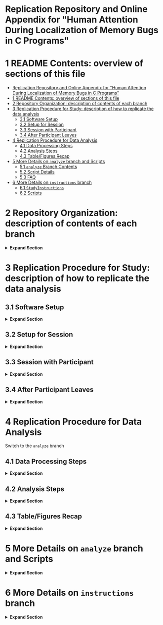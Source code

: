 # Replication Repository and Online Appendix for "Human Attention During Localization of Memory Bugs in C Programs" 


# 1 README Contents: overview of sections of this file 
<!-- TOC --> 
- [Replication Repository and Online Appendix for "Human Attention During Localization of Memory Bugs in C Programs"](#replication-repository-and-online-appendix-for-human-attention-during-localization-of-memory-bugs-in-c-programs)
- [1 README Contents: overview of sections of this file](#1-readme-contents-overview-of-sections-of-this-file)
- [2 Repository Organization: description of contents of each branch](#2-repository-organization-description-of-contents-of-each-branch)
- [3 Replication Procedure for Study: description of how to replicate the data analysis](#3-replication-procedure-for-study-description-of-how-to-replicate-the-data-analysis)
  - [3.1 Software Setup](#31-software-setup)
  - [3.2 Setup for Session](#32-setup-for-session)
  - [3.3 Session with Participant](#33-session-with-participant)
  - [3.4 After Participant Leaves](#34-after-participant-leaves)
- [4 Replication Procedure for Data Analysis](#4-replication-procedure-for-data-analysis)
  - [4.1 Data Processing Steps](#41-data-processing-steps)
  - [4.2 Analysis Steps](#42-analysis-steps)
  - [4.3 Table/Figures Recap](#43-tablefigures-recap)
- [5 More Details on `analyze` branch and Scripts](#5-more-details-on-analyze-branch-and-scripts)
  - [5.1 `analyze` Branch Contents](#51-analyze-branch-contents)
  - [5.2 Script Details](#52-script-details)
  - [5.3 FAQ](#53-faq)
- [6 More Details on `instructions` branch](#6-more-details-on-instructions-branch)
  - [6.1 `StudyInstructions`](#61-studyinstructions)
  - [6.2 Scripts](#62-scripts)

<!-- /TOC --> 

# 2 Repository Organization: description of contents of each branch 
<details>
  <summary><strong>Expand Section</strong></summary>

This repository is organized into branches: 
- `main`: contains the raw itrace_core and itrace_eclipse .xml files 
- `instructions`: a template branch that contains the template consent form, pre-study questionnaire, post-study questionnaire, and bug reports. The branch was copied from to create the participant branches. 
- `analyze`: contains the data analysis scripts and intermediate versions of data 
</details>

# 3 Replication Procedure for Study: description of how to replicate the data analysis
## 3.1 Software Setup  
<details>
  <summary><strong>Expand Section</strong></summary>

  1. We use the Tobii Pro Fusion Eye Tracker 120 Hz: https://www.tobii.com/products/eye-trackers/screen-based/tobii-pro-fusion and Tobii Eye Tracker Manager 2.6.1: https://connect.tobii.com/s/etm-downloads?language=en_US 
  2. Download Eclipse IDE for C/C++ Developers (2024-09) Version 4.33.0: https://www.eclipse.org/downloads/packages/release/2024-09/r/eclipse-ide-cc-developers 
  3. Download iTrace tools: 
  https://www.i-trace.org/main/pages/downloads.html 
  - Core - v0.2.0 
  - Plugin - v0.2.0 
  - Toolkit - v0.2.2
  4. Add the iTrace plugin to Eclipse following the instructions on the iTrace wiki: https://github.com/iTrace-Dev/iTrace-Core/wiki/Getting-Started-with-iTrace-Core 
  5. Install the Remain AI Chat Plugin for Eclipse: https://marketplace.eclipse.org/content/remain-ai-chat-chatgpt#details 
  6. Clone this repository 
  7. Switch to the `instructions` branch 
  8. Run the `get_repos.py` script to download the buggy versions of source code for each bug 
</details>

## 3.2 Setup for Session 
<details>
  <summary><strong>Expand Section</strong></summary>

1. Attach Tobii Eye Tracker to computer 
2. Create Display Setup for Tobii Eye Tracker in Tobii Eye Tracker Manager 
3. Make a copy of the `instructions` branch 
4. Modify the `StudyInstructions/StudyProcedure.md` file if you want to change which bugs the participant will solve during the session. The default is `ladybug`, `stonefly`, `hornet`, `silverfish`, `praying_mantis`, and `spider` 
5. Open Eclipse, and use File > Open Projects from File System to open the Study Instructions folder and the folder containing each bug's source code. 
6. Rename the folders in Eclipse containing each bug's source code to the bug's code name (e.g. `ladybug`)
7. Make sure you see the iTrace Eclipse Plugin in Eclipse. Window > Show View > Other > search for iTrace > select iTrace plugin, and it should open in Eclipse 
8. Open iTrace core; minimize command prompt that opens 
9. In Eclipse, in the iTrace plugin window, click "Connect to Core" 
10. Create folders to save iTrace data. It is important to create a new folder for each task because the mouse click data from iTrace saves to the same file name every time. 
</details>

## 3.3 Session with Participant 
<details>
  <summary><strong>Expand Section</strong></summary>

1. Thank participant for participating in our study. 
2. Introductions 
3. Sit participant down at computer 
4. Have participant read through the consent form and sign name 
5. Conduct pre-study questionnaire 
6. Walk participant through calibrating in Tobii Eye Tracker Manager 
7. Walk participant through calibrating, starting, stopping in iTrace-core 
8. Participant ready to read `StudyInstructions.md` now 
9. Answer any questions that the participant has. 
10. Start script to do pop ups called `prompt.py` with 
```
python .\prompt.py --interval 5.0 --csv {participant_name}.csv
```
11. Participant opens `StudyProcedure.md` and starts  
12. Repeat steps 13-17 until time is up

13. In the Session Setup tab of iTrace-core, fill in Task Name, Researcher Name, and Participant ID in the iTrace-core window. Choose a Data Directory.In the iTrace Tracking tab, select Tobii Pro Fusion as the tracker, check the boxes for "Record with DejaVu" and "Enable Screen Recording",  calibrate, and then start iTrace-core.  
14. Start 30 minute timer for bug 
15. Participant opens bug report and works on bug 
16. After 30 minutes, ask participant to move on to next bug if not done.
17. When participant is done with this bug, stop iTrace-core. In the Data Directory, you should see 4 files: `itrace_core-*`, `itrace_eclipse-*`, `out.csv`, and `screen_rec-*` 

18. When participant finishes bug that is closest to the 2 hour mark, tell them that they are done. 
19. Stop `prompt.py` script which has been running the whole time 
20. Conduct post-study questionnaire
21. Pay participant 
</details>

## 3.4 After Participant Leaves 
<details>
  <summary><strong>Expand Section</strong></summary>

1. Label and backup files created by iTrace (Data Directories)
2. Save Remain AI Chat window history using save button in Eclipse 
3. Upload .xml files, AI Chat window history, and popup .csv to GitHub 
4. Upload screen recordings to Google Drive (too big for GitHub)
</details>

# 4 Replication Procedure for Data Analysis 
Switch to the `analyze` branch 
## 4.1 Data Processing Steps 
<details>
  <summary><strong>Expand Section</strong></summary>

### 4.1.1 Eye Tracking Data 
#### Note: Skip steps 1-2 if using study's original data which is included in this repository, `analyze` branch, `only_eclipse_data` folder. Note, you many need to unzip some large files.  
1. Reorganize data to make sure there are no nested folders (iTrace-Toolkit does not handle nested folder structures well). You will see that the folder organization of `only_eclipse_data` in the `analyze` branch has been modified from `main`'s version to accommodate this. 
2. Convert all relevant references to .md files to references to .c files in the iTrace/eclipse .xml files. Use `convert_md_to_c_in_eclipse_xml.py` 
#### Note: This is the state that the files in `only_eclipse_data` in the `analyze` branch are in 
#### Note: You may skip steps 3-4 if you would like to use our generated srcML files located at this Google Drive Link: https://drive.google.com/drive/folders/1Y4HQGYNrKKFCap6LzHGmnmCDMB3xlQEa?usp=drive_link 
3. Convert all .md files in the directory containing the code for the bug and in the study instructions directory to .c files. we do this because srcml cannot create .xmls for .md files. To do this, use the `rename_md_to_c.py` script 
4. Generate the srcml for the directory containing the code for the bug and the instructions directory. (must install srcml on machine first) 
Command: 
```
srcml --verbose --archive --position path\to\bug\directory path\to\instructions\directory -o {bug_name}_{participant_id}.xml
```

#### Note: You may skip step 5 if you would like to use our generated databases located at this Google Drive Links: https://drive.google.com/drive/folders/1_D4LoZXNVAaxDzO2TuDV_Dc0lOmk_dOm?usp=drive_link
5. For each bug subfolder for each participant, use iTrace-Toolkit to generate database (.db3 files; you should have at least one per task). Note: We excluded folders that contained data for just a few seconds of tracking. These files are from cases where the eye tracker was started/stopped very quickly during configuration. 
    - create new database 
    - import folder containing .xml eclipse data 
    - you can only import one folder at a time, and the folders cannot be nested. 
    - map tokens: choose .xml created in step 4 
    - you may need to individually create .xmls for files that are not found in the first round of mapping tokens 
    - generate fixations. set fixation settings to Fixation Filter = IVT, Velocity Threshold = 50, Duration (milliseconds) 80. (these are the default values for IVT)

#### Note: You may skip step 6 if you would like to use our generated .pkl files located at this Google Drive Link: https://drive.google.com/drive/folders/1eTnnvSOuRE0g94TNWKcHzAgez_4G1xa9?usp=drive_link 
6. Run `extractfixations.py` to generate the .pkl files. Note: there is extra logic in this script to remove data from participant 8's firefly task because the eye tracker was not stopped at the end of the task. 
7. You can run `unpickle.py` to get a .csv version of a .pkl file

### 4.1.2 Region Coordinates Data 
1. Refer to `important_spreadsheets\region_coordinates_per_participant.xlsx` on this branch to see the format the data needs to be in for interfacing with the analysis scripts. This spreadsheet was created manually by the study administrator. Each task gets a row, and then there are columns for each region and the x,y coordinates of the top-left and bottom-right corners of each region. 
2. For each task, repeat the following: 
- Watch the screen recording and take note of any time the screen configuration changes. 
- For each time the screen configuration changes, do the following: 
  - Start the `get_xy.py` script 
  - Open the screen recording for the task and make it full screen on the computer used to complete the task 
  - Click any key on the keyboard to trigger the script to log x,y coordinates 
  - Click on the top-left and bottom-right corners of each region 
#### Our screen recordings are located in the folders for each task here: https://drive.google.com/drive/folders/1XD6sTp58JqH-pPvnUD8yfo3JKRSm-rya?usp=drive_link 

### 4.1.3 AI Chat Data (Table 10 Queries)
1. If you are conducting your own study, you will have the `.json` files saved from the Remain AI Chat Window in Eclipse for each participant 
2. For our study, please refer to this file in Google Drive: https://docs.google.com/spreadsheets/d/1HsdA5WA44Ezjk6fC90fZqoEeKMscgR-MtqGbvv1KHUs/edit?usp=drive_link. Note that for some participants, we successfully saved the `.json` file while for others, the number of AI queries is confirmed by region coordinate data, watching the screen recordings, and the study administrator's notes. 

### 4.1.4 Popup Data (Table 6)
There is a .csv file for each participant documenting when the attention survey popped up and what the participant's response was. This .csv file for each participant is included in each participant's branch on this repository. The aggregated data is here: https://docs.google.com/spreadsheets/d/1giubGglxVcxWsRzYHPYchLtC9wkwCA8O/edit?usp=drive_link&ouid=100587885798417241681&rtpof=true&sd=true. 

### 4.1.5 Bug Repository Data (Table 1)
Please see the `important_spreadsheets\Appendix_Bug_and_Grading_Information.xlsx` in this branch. 
</details>

## 4.2 Analysis Steps 
<details>
  <summary><strong>Expand Section</strong></summary>
  
1. Run `get_fixation_stats_success_breakdown.py` to get the basic metrics like fixation count, number of unique lines, etc. (Table 7)
2. Run `create_graphs.py`. You need to run `get_fixation_stats_success_breakdown.py` first thought because the directories that are the outputs of `get_fixation_stats_success_breakdown.py` are the inputs to `create_graphs.py`. (Table 8, Table 9, Figure 3, Figure 4)
3. Run `get_region_times.py` to get the data used to calculate the percentages for Table 10. The percentages are calculated manually from the output. See our spreadsheet here: important_spreadsheets/20250413_162432_gazes_gaze_counts_per_region_percent.xlsx 
4. Create the `fixations_percent.csv` file (pre-work for Figure 5)
- copy the `{timestamp}_fixations_data_fcount.csv` file from the `{timestamp}_get_fixation_stats_{timestamp}_fixations_outputs` directory to a new directory. I called this directory `code_percent` 
- copy the `{timestamp}_fixations_no_md_data_fcount.csv` from the `{timestamp}_get_fixation_stats_{timestamp}_fixations_no_md_outputs` directory to the same directory `code_percent` 
- make a copy of the `{timestamp}_fixations_data_fcount.csv` file in the `code_percent` directory and rename it `{timestamp}_fixations_data_fcount_md_vs_no_md.csv` 
- copy column C from `{timestamp}_fixations_no_md_data_fcount.csv` to column D of `{timestamp}_fixations_data_fcount_md_vs_no_md.csv` 
- in column E of `{timestamp}_fixations_data_fcount_md_vs_no_md.csv`, enter the formula for `column C - column D`
- in column F of `{timestamp}_fixations_data_fcount_md_vs_no_md.csv`, enter the formula for `1 - column E` 
5. Run `create_specified_plot.py` with the `fixations_percent.csv` to generate the plot for percent fixations on code per bug (Figure 5 in paper)
6. Run `count_unique_per_accuracy.py` to generate Figure 8 (stacked bar chart) and all the histograms in Figure 2. 
7. Run `get_answer_fixations.py` to get the data about when participants looked at the correct buggy line. These outputs are used for Figure 6, Figure 7, Table 11, the box plots for Table 11, Figure 9, Figure 10, Figure 11, and Figure 12. 
8. To create Figure 7 and Table 11, the data outputted from `get_fixation_stats_success_breakdown.py` and `get_answer_fixations.py` were combined into 1 spreadsheet: `20250413_165253_fixations_no_md_next_fixation_similarity_percent_2_4 (1).xlsx` and XLSTAT was used for the statistical tests. See the spreadsheet for more details. You can also find these numbers in the outputs from `get_fixation_stats_success_breakdown.py` and `get_answer_fixations.py`. 
9. The box plots that go with Table 11 are in the outputs from `get_fixation_stats_success_breakdown.py` and `get_answer_fixations.py`. 
10. Run `pearson.py` to get the numbers for Table 4. 
11. The numbers for Table 5 come from the `important_spreadsheets\Appendix_Bug_and_Grading_Information.xlsx` in this branch. 
</details>

## 4.3 Table/Figures Recap 
<details>
  <summary><strong>Expand Section</strong></summary>

- `p11_firefly`: The participant did not complete this task within 30 minutes, so they don't have scores for confidence/difficulty and received a score of 0 for accuracy. This task is not included when comparing successful and failure tasks. However, the eye tracking data from this task is included in the big-picture eye tracking metrics. 
- `p11_ladybug`: The eye tracker was not started successfully at the beginning of this task, so we do not have eye tracking data for this task. However, we do have accuracy/difficulty/confidence scores, so those are included, but because there is no eye tracking data, it is not possible to include it in the eye tracking metrics. 
### 4.3.1 Tables 
- Table 1: see `important_spreadsheets\Appendix_Bug_and_Grading_Information.xlsx`
- Table 2: see `important_spreadsheets\Appendix_Bug_and_Grading_Information.xlsx`
- Table 3: see `important_spreadsheets\Appendix_Bug_and_Grading_Information.xlsx`
- Table 4: `pearson.py` and accuracy data (includes p11_ladybug and p11_firefly)
- Table 5: 
  - program information and scores comes from `important_spreadsheets\Appendix_Bug_and_Grading_Information.xlsx`
  - time comes from `important_spreadsheets/duration_from_notes_seconds.csv` (includes p11_firefly, but not p11_ladybug)
- Table 6: You can see the options in `prompt.py` in the `instructions` branch, and the Percentages are calculated on this spreadsheet: important_spreadsheets/20250413_162432_gazes_gaze_counts_per_region_percent.xlsx which is an aggregation of the .csvs from each participant (located on each participant's branch)
- Table 7: `get_fixation_stats_success_breakdown.py` outputs (metrics run on code-only/no_md version of data, includes p11_firefly, but not p11_ladybug)
- Table 8-9: `create_graphs.py` runs `topx_contain_ypercent_fixations_log.py` which generates this data (metrics run on code-only/no_md version of data, includes p11_firefly, but not p11_ladybug)
- Table 10: AI Queries can be see here: https://docs.google.com/spreadsheets/d/1HsdA5WA44Ezjk6fC90fZqoEeKMscgR-MtqGbvv1KHUs/edit?usp=drive_link, and percentages calculated on this sheet important_spreadsheets/20250413_162432_gazes_gaze_counts_per_region_percent.xlsx which is outputted from `get_region_times.py` (includes p11_ladybug and p11_firefly)
- Table 11: Data can be seen on `important_spreadsheets/20250413_165253_fixations_no_md_next_fixation_similarity_percent_2_4 (1).xls`, and that data comes from `get_fixation_stats_success_breakdown.py` and `get_answer_fixations.py` where you can also see the Table 11 numbers in the outputs. (metrics run on code-only/no_md version of data, does not include p11_firefly or p11_ladybug)

### 4.3.2 Figures 
- Figure 1: This is a screenshot of the interface taken by the study administrator 
- Figure 2: Output from `count_unique_per_accuracy.py` (includes p11_ladybug and p11_firefly)
- Figure 3-4: `create_graphs.py` runs `topx_contain_ypercent_fixations_log.py` which generates these graphs (only code, no_md, includes p11_firefly, but not p11_ladybug)
- Figure 5: `create_specified_plot.py` with the `fixations_percent.csv` (includes p11_firefly, but not p11_ladybug)
- Figure 6: `get_answer_fixations.py` (includes p11_firefly, but not p11_ladybug)
- Figure 7: See `important_spreadsheets/20250413_165253_fixations_no_md_next_fixation_similarity_percent_2_4 (1).xls`. The file in the paper is a .pdf version of this chart. 
- Figure 8: `count_unique_per_accuracy.py` (includes p11_ladybug and p11_firefly)
- Figures 9-12: `get_answer_fixations.py` (includes p11_firefly, only code)
</details>

# 5 More Details on `analyze` branch and Scripts
<details>
  <summary><strong>Expand Section</strong></summary>

## 5.1 `analyze` Branch Contents 
<details>
  <summary><strong>Expand Section</strong></summary>

- `figs` folder 
- `important_spreadsheets` folder 
- `old_scripts` folder 
- `only_eclipse_data` folder 
- `scripts` folder 
- `README.md`

### 5.1.1 `figs` 
- `angle_percentage_diagram.png`: diagram showing the ranking of directional fixation change (direction have to move eyes to get from one fixation to the next)
- `table11boxplots.pdf` and `table11boxplots.svg` Figure that goes with Table 11 in paper 
- `regression_euclidean.pdf` and `regression_euclidean` Figure 7 in paper 
- 
### 5.1.2 `important_spreadsheets`
- `20250413_162432_gazes_gaze_counts_per_region_percent.xlsx`: output from region script with AI percentages calculated manually 
- `20250413_165253_fixations_no_md_next_fixation_similarity_percent_2_4 (1).xls`
- `Appendix_Bug_and_Grading_Information.xlsx`: contains information about each bug (repository, issue number, commit numbers); contains task set for each participant; contains scores and grading
- `accuracy_scores.csv`: mapping from task to accuracy, confidence, difficulty scores 
- `accuracy_scores_nop11firefly.csv`: same as `accuracy_scores.csv`, but with `p11_firefly` task removed (see Section 4.3)
- `correct_lines.csv`: listing of which lines of code are considered correct for each bug 
- `correct_lines.xlsx`: excel version of csv 
- `duration_from_notes.csv`: how long each participant took to do each task according to Study Administrator's notes
- `duration_from_notes.xlsx`: excel version of csv 
- `duration_from_notes_nop11firefly.csv`: same as `duration_from_notes.xlsx`, but with `p11_firefly` task removed (see Section 4.3)
- `fixations_percent.csv`: manually created csv by taking fixations data from "code" and "all" versions and putting them on one sheet to compare 
- `official_bug_names.csv`: mapping from bug nickname like "ladybug" to official bug name from repository 
- `region_coordinates_per_participant.xlsx`: for each task, the Study Administrator watched the playback videos and used `get_xy.py` to determine how the participant divided their screen. Each task is 1+ rows, and for each task, there are multiple regions and the coordinates of those regions (top left and bottom right for each region)


### 5.1.3 `scripts` 
1. `convert_md_to_c_in_eclipse_xml.py`
2. `count_unique_per_accuracy.py`
3. `create_duration_success_plots.py`
4. `create_graphs.py`
5. `create_specified_plot.py`
6. `extractfixations.py`
7. `get_answer_fixations.py`
8. `get_fixation_stats_success_breakdown.py`
9. `get_region_times.py`
10. `get_xy.py`
11. `graph_stats.py`
12. `normal_check.py`
13. `pearson.py`
14. `rename_md_to_c.py`
15. `topx_contain_ypercent_fixations.py`
16. `topx_contain_ypercent_fixations_log.py`
17. `unpickle.py`
18. `unpickle_all.py`
</details>

## 5.2 Script Details 
<details>
  <summary><strong>Expand Section</strong></summary>

### 5.2.1 `convert_md_to_c_in_eclipse_xml.py`
<details>
  <summary><strong>Expand Section</strong></summary>

#### Purpose 
When generating the srcml of the bug and instruction directories, I rename all the .md instruction files to have a .c extension 
so they could be processed by srcml which doesn't support .md. 
With this script, we are changing every instance in `itrace_eclipse*.xml` of a file that ends in .md to have the extension .c and c filetype. 
This way, the `StudyInstructions.c` that is in the in the .xml created by srcml of the instructions directory 
corresponds to the `StudyInstructions.c` in `itrace_eclipse*.xml`. 
#### Usage 
```
usage: convert_md_to_c_in_eclipse_xml.py [-h] input_path

Recursively process files in a directory.

positional arguments:
  input_path  File or directory to process.

options:
  -h, --help  show this help message and exit
```
#### Example 
```
python .\convert_md_to_c_in_eclipse_xml.py .\only_eclipse_data
```
#### Outputs 
The .xml files get modified in place, so now if you open the `itrace_eclipse*.xml` files, you will see the file names replaced. 
#### Outputs Used For 
These `itrace_eclipse*.xml` files are used by the iTrace toolkit when creating the .db3 databases. 
</details>

### 5.2.2 `count_unique_per_accuracy.py`
<details>
  <summary><strong>Expand Section</strong></summary>

#### Purpose 
create charts and csvs showing for each accuracy score, how many unique bugs and unique participants got that score 
#### Usage
```
usage: count_unique_per_accuracy.py [-h] [--output_dir OUTPUT_DIR] csv_path

Analyze Where_Accuracy by Bug and Participant.

positional arguments:
  csv_path              Path to the input CSV file

options:
  -h, --help            show this help message and exit
  --output_dir OUTPUT_DIR
                        Directory to save plots and data
```
#### Example 
```
python .\count_unique_per_accuracy.py .\accuracy_scores.csv --output_dir accuracy_counts
```
#### Outputs 
- `bug_accuracy_counts.csv`: where accuracy scores across the top, bugs down the side. numbers are telling you how many participants completed each bug with the specified score. For example, 1 person completed the firefly bug with a score of 0. 
- `bug_accuracy_line_plot.png`: line plot of `bug_accuracy_counts.csv` 
- `bug_histograms_subplot.png`: histograms of `bug_accuracy_counts.csv` 
- `participant_accuracy_counts.csv`: where accuracy scores across the top, participants down the side. numbers are telling you how many tasks each participant completed with each accuracy score. For example, participant 1 completed 3 bugs with a score of 1 and 1 bug with a score of 2, and so on. 
- `participant_accuracy_line_plot.png`: line plot of `participant_accuracy_counts.csv` 
- `participant_histograms_subplot.png`: histogram of `participant_accuracy_counts.csv` 
- `participant_stacked_bar.png`: shows how many tasks got each accuracy score. For example, there were 13 tasks that got a score of 2. The colors show you which participant did each task. Note: we round half values down. So, we rounded 3.5 down to 3 and 4.5 down to 4. However, we rounded a score of 0 up to 1. This reflects how we calculated all the other metrics. For the other metrics, the tasks with a "low" score where the threshold is 1 include all scores less than or equal to 1 including a score of 0. For the other metrics when the threshold is greater than or equal to 4, we include 4.5 but not 3.5. 
- `where_accuracy_summary.csv`: for each accuracy score, tells you how many unique bugs and participants got that score. For example, there were 4 unique participants who achieved a score of 1 on a task: p1, p3, p4, and p6. 
#### Outputs Used For 
This is Figure 8 in the paper. 
</details>

### 5.2.3 `create_duration_success_plots.py` 
<details>
  <summary><strong>Expand Section</strong></summary>

#### Purpose 
Create plots showing how long successful vs unsuccessful participants took to complete each bug. 
#### Usage
```
usage: create_duration_success_plots.py [-h] csv_file official_bug_names_csv

Scatter and box plots of bug duration with coloring based on confidence scores.

positional arguments:
  csv_file              Path to the CSV file
  official_bug_names_csv
                        Path to the CSV file containing official bug names mapping.

options:
  -h, --help            show this help message and exit
```
#### Example 
```
 python .\create_duration_success_plots.py .\duration_from_notes.csv .\official_bug_names.csv
```
#### Outputs 
- `Where_Accuracy_{timestamp}.png`: scatter plot showing how long it took each participant to do each bug.  The dots are color-coded by whether or not the participant had a "low" accuracy score (red) or a "high" accuracy score (green). Tasks where the score was neither "low" nor "high" were excluded. 
- `Where_Confidence_{timestamp}.png`: scatter plot showing how long it took each participant to do each bug.  The dots are color-coded by whether or not the participant had a "low" confidence score (red) or a "high" confidence score (green). Tasks where the score was neither "low" nor "high" were excluded. 
- `BoxPlot_By_Bug_Where_Accuracy_{timestamp}.png`: Group tasks by accuracy score into "low" and "high" groups for each bug. Some tasks were neither high nor low (score of 3), so they are excluded. Then, plot a boxplot for each group for each bug. 
- `BoxPlot_By_Bug_Where_Confidence_{timestamp}.png`: Group tasks by confidence score into "low" and "high" groups for each bug. Some tasks were neither high nor low (score of 3), so they are excluded. Then, plot a boxplot for each group for each bug.
#### Outputs Used For
Not using these right now 
NOTE: called by `create_graphs.py` 
</details>

### 5.2.4 `create_graphs.py`
<details>
  <summary><strong>Expand Section</strong></summary>

#### Purpose 
script to run other scripts. Specifically, it runs `graph_stats.py`, `create_specified_plot.py`, `topx_methods_contain_ypercent_fixations.py`, and `create_duration_success_plots.py` 
#### Usage
```
usage: create_graphs.py [-h] directory

Run graph_stats.py with a specified directory.

positional arguments:
  directory   Directory containing fixation data

options:
  -h, --help  show this help message and exit
```
#### Example 
```
python ./create_graphs.py 20250421_145430_get_fixation_stats_20250413_162432_fixations_outputs
```
#### Outputs 
- outputs from `graph_stats.py` for `fdurations_per_bug` 
- outputs from `graph_stats.py` for `fduration_means_per_bug` 
- outputs from `graph_stats.py` for `fcount`
- outputs from `graph_stats.py` for `flines_uniq`  
- outputs from `graph_stats.py` for `fregressionrate` 
- outputs from `graph_stats.py` for `fmethods_uniq`  
- outputs from `topx_contain_ypercent_fixations` for `fmethods_tally.csv` 
- outputs from `topx_contain_ypercent_fixations` for `flines_tally.csv` 
- outputs from `create_specified_plot.py` for `fmethods_uniq.csv` 
- outputs from `create_duration_success_plots.py` 

#### Outputs Used For
Figures 3-4 and Tables 8-9
</details>

###  5.2.5 `create_specified_plot.py`
<details>
  <summary><strong>Expand Section</strong></summary>

#### Purpose 
Create plots of how many unique methods each participant looked at. This can also be used to make other scatter/box plots. For example, we use it to create the scatter plot showing the percent of fixations that were on code. 
#### Usage
```
usage: create_specified_plot.py [-h] [--title TITLE] [--xlabel XLABEL] [--ylabel YLABEL] [--dir DIR]
                                csv_file official_bug_names_csv x_col y_col label_col

Plot data from a CSV file.

positional arguments:
  csv_file              Path to the CSV file
  official_bug_names_csv
                        Path to the CSV file containing official bug names mapping.
  x_col                 Column name for x-axis
  y_col                 Column name for y-axis
  label_col             Column name for data point labels

options:
  -h, --help            show this help message and exit
  --title TITLE         Title for the plot
  --xlabel XLABEL       Label for the x-axis
  --ylabel YLABEL       Label for the y-axis
  --dir DIR             Directory name
```
#### Example 
```
python ./create_specified_plot.py 20250413_165755_get_fixation_stats_20250413_162432_fixations_outputs/20250413_162432_fixations_data_fmethods_uniq.csv official_bug_names.csv "Bug" "Unique Fixation Method Count" "Participant ID" --title "Unique Number of Methods Visited Per Bug" --ylabel "Unique_Number of Methods Visited" 
```

```
 python .\create_specified_plot.py .\code_percent_demo\20250413_162432_fixations_data_fcount_md_vs_no_md.csv .\official_bug_names.csv "Bug" "Percent Code Fixations" "Participant ID" --title "Percent Fixations on Code" --xlabel "Bug" --ylabel "Percent Fixations on Code" --dir percent_code
```
#### Outputs 
- outputs a .png and a .svg version of a scatter plot and a box plot to a new folder called `uniq_methods` (or the directory name specified) that is created in the directory where the input csv_file is. The name of the .png and .svg are either based on the title from the command line arguments, or it is `Unique_Number_of_Methods_Visted_Per_Bug_*` 
- what the graph shows is really dependent on the data and the command line arguments, but when this script is called from `create_graphs.py`, the box plot shows the average number of unique methods/functions looked at for each bug. The average is over all the participants who completed the specified bug. When this script is called from `create_graphs.py`, the scatter plot shows how many unique methods/functions each participant looked at for each bug. The dots are color coded so that each participant is a different color, but the same color across all of the tasks they completed. 
#### Outputs Used For
NOTE: called by `create_graphs.py`. Used to create Figure 5 in paper.  
</details>

### 5.2.6 `extractfixations.py` 
<details>
  <summary><strong>Expand Section</strong></summary>
  
#### Purpose 
Take databases and turn them into .pkl. Basically, take all databases and extract the information we want from them and put all this information in the same data structure. 
Then, we pickle the data structure and save it as a .pkl file. 
#### Usage
```
usage: extractfixations.py [-h] [--no-gazes [NO_GAZES]] [--no-md [NO_MD]] [--no-verify [NO_VERIFY]] directory

Extract fixations and gazes from database files.

positional arguments:
  directory             Directory to search for .db3 files

options:
  -h, --help            show this help message and exit
  --no-gazes [NO_GAZES]
                        Don't extract gazes (default: False)
  --no-md [NO_MD]       Remove fixations on markdown files .md (default: False)
  --no-verify [NO_VERIFY]
                        Don't verify db time order
```
#### Example 
```
python ./extractfixations.py databases\ 
```
#### Outputs 
- `{timestamp}_fixations.pkl`: Pickled data structure containing all fixation information for all participants and all tasks. 
- OPTIONAL: `{timestamp}_gazes.pkl`: Pickled data structure containing all gazes information for all participants and all tasks. 
- OPTIONAL: `{timestamp}_fixations_no_md.pkl`: Pickled data structure containing fixations that are on files that don't end in the markdown file extension `md`. We want to exclude these files so that we are mostly getting fixations that are on `.c` files. We generalize this to mean that these fixations are only on code, not on the bug reports or the instructions. 
- `{timestamp}_extract_fixations.log`: Logging file for this script, contains information about what the script did and if it encountered any errors or warnings. 
#### Outputs Used For
The .pkl files from this script are processed by many of the other scripts including `get_fixation_stats_success_breakdown.py`, `get_answer_fixations.py`, `get_region_times.py`, etc. 
</details>

### 5.2.7 `get_answer_fixations.py`
<details>
  <summary><strong>Expand Section</strong></summary>
  
#### Purpose 
This script processes the fixation data and the gaze data together to learn about fixations over time. 
For example this script creates timelines of fixations, highlighting which fixations were on the bug locations (answers to task). 
This script also computes metrics like the percentage of time that participant looked at the same line twice in a row, etc. 
#### Usage
```
usage: get_answer_fixations.py [-h] [--includes_md] [--buffer BUFFER] [--skip_timelines] [--skip_dwell] [--low_threshold LOW_THRESHOLD] [--high_threshold HIGH_THRESHOLD]
                               input_file duration_file correct_lines_file

Get how many times each participant looked at correct bug location from pkl.

positional arguments:
  input_file            Input file
  duration_file         Duration file
  correct_lines_file    Correct lines file

options:
  -h, --help            show this help message and exit
  --buffer BUFFER       Buffer range around the correct line (default: 0)
  --skip_timelines      Skip creating timelines
  --skip_dwell          Skip getting dwell information
  --low_threshold LOW_THRESHOLD
                        Unsuccessful Accuracy Threshold (default: 2)
  --high_threshold HIGH_THRESHOLD
                        Successful Accuracy Threshold (default: 4)
```
The threshold values are inclusive. So the threshold of 2 is all scores less than and equal to 2. 
The buffer allows you to be more flexible with what you consider a "correct fixation" or a fixation on a line that contains the answer to the task. 
When the buffer is set to 0, only the exact line is considered correct. However, if you increase the buffer to 1, then one line above and one line below 
the correct line will also be considered correct. 
#### Example 
```
python .\get_answer_fixations.py 20250413_165253_fixations_no_md.pkl .\duration_from_notes.csv .\correct_lines.csv --low_threshold 1 --high_threshold 5
```
#### Outputs 
- Creates a directory called `{timestamp}_get_answer_fixations_{name_of_pkl_file}`
- Inside this directory, there are directories called `buffer{B}` where B is the number that the buffer was set to 
- Inside the buffer directories, there are directories for each bug and a file called `summary_buffer{B}.csv`. This file lists each task and how many fixations on correct lines there were. 
- Inside each bug directory, there is one timeline for each participant who completed the bug. The timelines show fixations over time. The y axis is the duration of the fixation. Fixations on correct lines are highlighted in a non-grey color. 
- Besides the buffer directories, there are a series of .csvs and .svgs. 
- `{name_of_pkl_file}_divided_by_accuracy.csv`: shows average line distance, percentage of fixations where the next fixation is on the same line, etc. For these numbers, we group by task, calculate the metric, and then average over the metrics for the tasks for the tasks with low accuracy and the tasks with high accuracy. 
- `{name_of_pkl_file}_divided_by_accuracy.svg`: subplots of data from `{name_of_pkl_file}_divided_by_accuracy.csv`
- `{name_of_pkl_file}_divided_per_fixation_by_accuracy.csv`: shows line distance, euclidean distance, right_pupil_diameter, etc. These metrics are calculated without grouping by task first. They are the averages over all the fixations where the fixation is in a task with a low or high accuracy.  
- `{name_of_pkl_file}_divided_per_fixation_by_accuracy.svg`: subplots of data from `{name_of_pkl_file}_divided_per_fixation_by_accuracy.csv` 
- `{name_of_pkl_file}_get_answer_fixations.log`: log file from running `get_answer_fixations.py` 
- `{name_of_pkl_file}_next_fixation_similarity.csv`: "raw" data this script uses to generate the averages/plots 
- `{name_of_pkl_file}_next_fixation_similarity_percent.csv`: averages and counts for each participant. These are the averages that are averaged together for `{name_of_pkl_file}_divided_by_accuracy.csv`

#### Outputs Used For
Used to get euclidean distance for figure 7 and table 11. 
</details>

### 5.2.8 `get_fixation_stats_success_breakdown.py` 
<details>
  <summary><strong>Expand Section</strong></summary>
  
#### Purpose 
I would say this is the "meat" of the data analysis. Get "Table 2" data. Fixation count, fixation duration, Lines looked at, functions looked at, etc and put info into .csvs 
#### Usage
```
usage: get_fixation_stats_success_breakdown.py [-h] input_file accuracy_file

Get stats from pkl.

positional arguments:
  input_file     Input file
  accuracy_file  Success file

options:
  -h, --help     show this help message and exit
```
#### Example 
```
python .\get_fixation_stats_success_breakdown.py 20250413_165253_fixations_no_md.pkl .\accuracy_scores.csv
```
#### Outputs 
- `all` directory: contains metrics for all tasks (not divided by accuracy or confidence)
  - `L1_H5_Where_Accuracy` directory: contains metrics and plots for tasks divided by `Where_Accuracy` where the low threshold is <= 1 and the high threshold is >= 5. Measures differences between low and high groups. 
  - `L1_H5_Where_Confidence` directory: contains metrics and plots for tasks divided by `Where_Confiderce` where the low threshold is <= 1 and the high threshold is >= 5. Measures differences between low and high groups. 
  - `L2_H4_Where_Accuracy` directory: contains metrics and plots for tasks divided by `Where_Accuracy` where the low threshold is <= 2 and the high threshold is >= 4. Measures differences between low and high groups. 
  - `L2_H4_Where_Confidence` directory: contains metrics and plots for tasks divided by `Where_Confidence` where the low threshold is <= 2 and the high threshold is >= 4. Measures differences between low and high groups. 
  - `{name_of_pkl_file}_all.csv`: summary of 5 metrics: number of fixations, number of unique lines fixated on, regression rate, number of unique methods fixated on, mean fixation duration. There are mean, medians, mins, maxs, and stddevs for each metric calculated across all tasks. Ex: number of fixations for p10_ladybug + number of fixations for p2_stonefly + ... / total number of tasks = mean number of fixations 
  - `{name_of_pkl_file}_fcount_all.csv`: number of fixations per task 
  - `{name_of_pkl_file}_fduration_means_per_bug_all.csv`: mean fixation duration per task 
  - `{name_of_pkl_file}_flines_uniq_all.csv`: number of unique lines looked at per task 
  - `{name_of_pkl_file}_fmethods_uniq_all.csv`: number of unique methods/functions looked at per task 
  - `{name_of_pkl_file}_fregressionrate_all.csv`: regression rate per task 
- `confident`/ `unsure` directories: contain .csvs showing the same 5 metrics from the `all` directory, but instead we only have the tasks where the participant either rated their confidence as >= 4 (confident) or <=2 (unsure)
- `success`/ `fail` directories: : contain .csvs showing the same 5 metrics from the `all` directory, but instead we only have the tasks where the where accuracy is either >= 4 (success) or <=2 (fail)
- `fcount` directory 
  - `{name_of_pkl_file}_stats_fcount.csv`: summary of following 5 .csvs, shows number of tasks, min number of fixations, max number of fixations, mean number of fixations, and median number of fixations for each bug for each group (all, successful, failed, confident, unsure) 
  - `{name_of_pkl_file}_stats_fcount_all.csv`: shows number of tasks, min number of fixations, max number of fixations, mean number of fixations, and median number of fixations for all tasks grouped by bug 
  - `{name_of_pkl_file}_stats_fcount_confident.csv`: shows number of tasks, min number of fixations, max number of fixations, mean number of fixations, and median number of fixations for tasks where the participant rated their confidence >= 4 grouped by bug 
  - `{name_of_pkl_file}_stats_fcount_fail.csv`: shows number of tasks, min number of fixations, max number of fixations, mean number of fixations, and median number of fixations for tasks where the accuracy score is <= 2 grouped by bug 
  - `{name_of_pkl_file}_stats_fcount_success.csv`: shows number of tasks, min number of fixations, max number of fixations, mean number of fixations, and median number of fixations for tasks where the accuracy score is >= 4 grouped by bug 
  - `{name_of_pkl_file}_stats_fcount_unsure.csv`: shows number of tasks, min number of fixations, max number of fixations, mean number of fixations, and median number of fixations for tasks where the participant rated their confidence <= 2 grouped by bug
- `fduration_means_per_bug` directory: same as `fcount` directory, but instead of number of fixations, it is the mean duration of the fixations for each task grouped by bug 
- `fdurations_per_bug` directory: same as `fcount` directory, but instead of number of fixations, it is the mean duration of the fixations grouped byg bug 
- `flines_uniq` directory: same as `fcount` directory, but instead of number of fixations, it is the number of unique lines the participant looked at 
-`fmethods_uniq` directory: same as `fcount` directory, but instead of number of fixations, it is number of unique methods/functions the participant looked at 
-`fregressionrate` directory: same as `fcount` directory, but instead of number of fixations, it is the regression rate 
- `{name_of_pkl_file}_data_fcount.csv`: shows the number of fixations per task (no means, medians, etc)
- `{name_of_pkl_file}_data_fduration.csv`: shows the average fixation duration per task 
- `{name_of_pkl_file}_data_flines_tally.csv`: shows the unique lines looked at in each task and the count of how many times the participant looked at each line 
- `{name_of_pkl_file}_data_flines_uniq.csv`: shows the number of unique lines looked at during each task 
- `{name_of_pkl_file}_data_fmethods_tally.csv`: shows the unique methods/functions looked at during each task and the count of how many times the participant looked at each function/method 
- `{name_of_pkl_file}_data_fregressionrate.csv`: shows the regression rate for each task    
- `{name_of_pkl_file}_data_fwords_tally.csv`: shows the unique tokens/words looked at during each task and how many times the participant for the task looked at each token/word 
- `{name_of_pkl_file}_get_fixation_stats.log`: logging file for this script 
 
#### Outputs Used For
The outputs of this script are used as the input for `graph_stats.py` and other scripts. 
Used to get Table 6 and Table 10 data. 
</details>

### 5.2.9 `get_region_times.py`
<details>
  <summary><strong>Expand Section</strong></summary>
   
#### Purpose 
Get how much time was spent in each "region" of eclipse IDE (file explorer, code, report, iTrace, AI)
#### Usage
```
usage: get_region_times.py [-h] input_file region_xys_file

Get region from gaze pkl.

positional arguments:
  input_file       Gaze pkl file
  region_xys_file  xlsx containing regions and x,y coordinates for each session

options:
  -h, --help       show this help message and exit
```
#### Example 
```
python .\get_region_times.py 20250413_165253_gazes.pkl important_spreadsheets\region_coordinates_per_participant.xlsx
```
#### Outputs 
- `timestamp_gazes_duration.csv`: duration of each task with start and ending timestamps 
- `timestamp_gazes_gaze_counts_per_region.csv`: number of gazes per region per task
- `timestamp_gazes_get_region_times.log`: logging file for script 
#### Outputs Used For
Percent Gazes AI Window in Table 10 
</details>

### 5.2.10 `get_xy.py`
<details>
  <summary><strong>Expand Section</strong></summary>
  
#### Purpose 
Print and save the x,y coordinate of wherever you click with your mouse. Only starts recording mouse clicks after hit any key on keyboard. Used this to get x and y coordinates for screen regions. 
#### Usage
```
usage: get_xy.py [-h] output

Record mouse clicks and save to a CSV file.

positional arguments:
  output      Name of the output CSV file

options:
  -h, --help  show this help message and exit
```
#### Example 
```
python .\get_xy.py p11_clicks.csv 
```
#### Outputs 
Saves mouse clicks to output file specified. Also prints click locations to terminal. 
#### Outputs Used For
Used this to get x and y coordinates for screen regions. 
</details>

### 5.2.11 `graph_stats.py`
<details>
  <summary><strong>Expand Section</strong></summary>
  
#### Purpose 
Create bar charts showing how different groups (success/fail, confident/unsure) compare to each other along a metric. 
#### Usage
```
usage: graph_stats.py [-h] [--no_participant_label] folder y_column official_bug_names_csv

Plot grouped bar charts from specific CSV files with participant labels.

positional arguments:
  folder                Folder containing the CSV files
  y_column              Column name to be used for the y-axis
  official_bug_names_csv
                        Path to the CSV file containing official bug names mapping.

options:
  -h, --help            show this help message and exit
  --no_participant_label
                        Don't put number of participants on top of bars
```
#### Example 
Need to run `get_fixation_stats*` script first so that you have the directory needed in the arguments. 
```
python .\graph_stats.py \path\to\dir\fdurations_per_bug "Mean Fixation Duration" official_bug_names.csv --no_participant_label
```
#### Outputs 
Outputs 3 plots: 
1. ["all", "success", "fail", "confident", "unsure"],
2. ["success", "fail"],
3. ["confident", "unsure"]
#### Outputs Used For
This script is called by `create_graphs.py`
These graphs are not being used in the paper. 
</details>

### 5.2.12 `normal_check.py` 
<details>
  <summary><strong>Expand Section</strong></summary>
  
#### Purpose 
Check if a dataset is normally distributed. 
#### Usage
```
usage: normal_check.py [-h] [--plot] csv_path column_name

Check if a column in a CSV is normally distributed.

positional arguments:
  csv_path     Path to the CSV file
  column_name  Name of the column to check for normality

options:
  -h, --help   show this help message and exit
  --plot       Show histogram and Q-Q plot
```
#### Example 
Need to run `get_fixation_stats*` script first so that you have the .csv file path to specify. 
```
 python .\normal_check.py .\20250514_101411_get_fixation_stats_20250413_165253_fixations_no_md_outputs\20250413_165253_fixations_no_md_data_fcount.csv "Fixation Count"
```
#### Outputs 
Outputs whether or not the data in the column specified has a normal distribution. Also tells you the skewness and kurtosis of the data. 
#### Outputs Used For
General statistics 
</details>

### 5.2.13 `pearson.py` 
<details>
  <summary><strong>Expand Section</strong></summary>
  
#### Purpose 
Calculates the pearson correlation coefficient between columns in .csv file. 

#### Usage
```
usage: pearson.py [-h] [--alpha ALPHA] csv_path

Compute Pearson correlation matrix from a CSV file.

positional arguments:
  csv_path       Path to the CSV file.

options:
  -h, --help     show this help message and exit
  --alpha ALPHA  Significance level for hypothesis testing (default: 0.05).
```
#### Example 
```
python .\pearson.py important_spreadsheets\accuracy_scores.csv 
```
Note that this script currently only works for the format of the `accuracy_scores.csv` file in this repository. 
In the future, I will make this more generalizable. 
#### Outputs 
3 matrices: 
1. pearson correlation coefficient matrix 
2. p-value matrix 
3. significant correlations matrix 

#### Outputs Used For
Table 4 in paper 
</details>

### 5.2.14 `rename_md_to_c.py`
<details>
  <summary><strong>Expand Section</strong></summary>
  
#### Purpose 
Rename all .md files in a directory to .c. 
This was necessary because srcML does not create srcML for markdown files. 
So, I converted them to .c files to create the srcML for them. 
#### Usage
```
usage: rename_md_to_c.py [-h] directory

Rename all .md files in a directory to .c files.

positional arguments:
  directory   Directory to process

options:
  -h, --help  show this help message and exit
```
#### Example 
```
python .\rename_md_to_c.py \path\to\study\instructions\folder 
```
#### Outputs 
Changes the extension of the files in place. So, I normally do this on a copy or on a separate branch. 
#### Outputs Used For
After renaming, then I use srcML to create the .xml of the study instructions and source code. 
Then, that srcML is the input to the iTrace Toolkit. 
</details>

### 5.2.15 `topx_contain_ypercent_fixations.py`
<details>
  <summary><strong>Expand Section</strong></summary>
  
There is also a `log` version of this script where the y axis of the figures is a log scale. 
#### Purpose 
Create graphs showing how many functions or lines contain the top x percent fixations. 
#### Usage
```
usage: topx_contain_ypercent_fixations.py [-h] [--percentage PERCENTAGE] [--unit UNIT] [--unit_max UNIT_MAX]
                                          csv_file official_bug_names_csv

Process fixation data from a CSV file.

positional arguments:
  csv_file              Path to the CSV file containing fixation data.
  official_bug_names_csv
                        Path to the CSV file containing official bug names mapping.

options:
  -h, --help            show this help message and exit
  --percentage PERCENTAGE
                        Percentage of fixations to consider (default: 75).
  --unit UNIT           What type of data to graph. Options: Functions, Lines
  --unit_max UNIT_MAX   Maximum number of units to display in the plot (default: 25).
```
#### Example 
```
python .\topx_contain_ypercent_fixations.py \path\to\20250413_165253_fixations_no_md_data_flines_tally.csv .\official_bug_names.csv  --unit "Lines" --unit_max 250
```
#### Outputs 
-`aggregate_data.csv`: Data per task   
-`aggregate_data_stats.csv`: Task data aggregated per bug   
-svgs, pngs, pdfs - There is one per bug, but 3 versions (svg, png, pdf)
#### Outputs Used For
Tables 7 and 8, Figures 3 and 4. 
</details>

### 5.2.16 `topx_contain_ypercent_fixations_log.py`
<details>
  <summary><strong>Expand Section</strong></summary>
  
#### Purpose 
This is the same as `topx_contain_ypercent_fixations.py`, but the graphs use a log scale on the y axis. 
</details>

### 5.2.17 `unpickle.py`
<details>
  <summary><strong>Expand Section</strong></summary>
  
#### Purpose 
Unpickle .pkl to .csv 
#### Usage
```
usage: unpickle.py [-h] input_file output_file

Unpickle a file and output its contents to a CSV file.

positional arguments:
  input_file   Input pickle file
  output_file  Output CSV file

options:
  -h, --help   show this help message and exit
```
#### Example 
```
python .\unpickle.py fixations.pkl fixations.csv 
```
#### Outputs 
.csv containing all data in .pkl 
</details>

### 5.2.18 `unpickle_all.py`
<details>
  <summary><strong>Expand Section</strong></summary>
  
#### Purpose 
Unpickle all .pkls in a directory to .csvs 
#### Usage
```
usage: unpickle_all.py [-h] input_directory pattern output_directory

Unpickle all files in a directory that match a pattern and output their contents to CSV files.

positional arguments:
  input_directory   Directory containing input pickle files
  pattern           Pattern filter for input files
  output_directory  Directory to save output CSV files

options:
  -h, --help        show this help message and exit
```
#### Example 
```
python .\unpickle_all.py databases databases_unpickled 
```
#### Outputs 
.csv files containing data from .pkl files 
</details>
</details>

## 5.3 FAQ 
<details>
  <summary><strong>Expand Section</strong></summary>

### What is the difference between `fduration_means_per_bug` and `fdurations_per_bug`? 
 - fduration_means_per_bug: take the average fixation duration for each task, then take the average of the tasks for each bug. For example, if 4 participants did bug ladybug, we would have 4 averages for ladybug, and then we take the average of those 4 averages to get the average for ladybug. 
  - fdurations_per_bug: concatenate all the fixation durations for each participant that does each bug, and then take the average of those durations for each bug. For example, if there are 4 participants who did ladybug, there might be 100 durations for each participant, so 400 durations total. We take the average over all 400 durations to get the mean duration for ladybug. 
</details>
</details>

# 6 More Details on `instructions` branch
<details>
  <summary><strong>Expand Section</strong></summary>

## 6.1 `StudyInstructions` 
- `StudyInstructions.md`: instructions for study participant to read before starting to localize bugs 
- `StudyProcedure.md`: procedure participant follows and where they write their answers 
- `consent_form.md`: consent form 
- `{bug_name}.md`: bug reports for each bug 
- `post_study.md`: post-study questionnaire
- `pre-study.md`: pre-study questionnaire 

## 6.2 Scripts 
<details>
  <summary><strong>Expand Section</strong></summary>

### 6.2.1 `get_repos.py` 
<details>
  <summary><strong>Expand Section</strong></summary>

#### Purpose 
Download open source C repositories used for study to commit that contains the bug. 

#### Usage 
```
usage: get_repos.py [-h] directory

Check for existing folders.

positional arguments:
  directory   The directory to check for existing repos

options:
  -h, --help  show this help message and exit
```
</details>

### 6.2.2 `prompt.py` 
<details>
  <summary><strong>Expand Section</strong></summary>

#### Purpose 
Creates a pop-up window every X minutes that asks the user about their attentional state. 
Saves the answers to a .csv. 

#### Usage 
```
usage: prompt.py [-h] [--interval INTERVAL] [--csv CSV]

Prompt user responses at intervals and save to a CSV file.

options:
  -h, --help           show this help message and exit
  --interval INTERVAL  Time interval in minutes between prompts (can be a fraction)
  --csv CSV            CSV file name to save responses
```
</details>
</details>
</details>